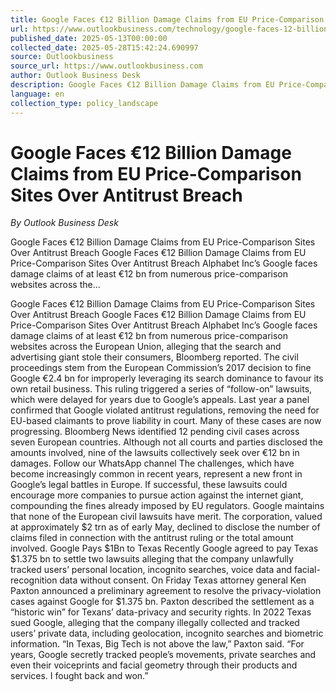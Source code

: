 ```yaml
---
title: Google Faces €12 Billion Damage Claims from EU Price-Comparison Sites Over Antitrust Breach
url: https://www.outlookbusiness.com/technology/google-faces-12-billion-damage-claims-from-eu-price-comparison-sites-over-antitrust-breach
published_date: 2025-05-13T00:00:00
collected_date: 2025-05-28T15:42:24.690997
source: Outlookbusiness
source_url: https://www.outlookbusiness.com
author: Outlook Business Desk
description: Google Faces €12 Billion Damage Claims from EU Price-Comparison Sites Over Antitrust Breach Google Faces €12 Billion Damage Claims from EU Price-Comparison Sites Over Antitrust Breach Alphabet Inc’s Google faces damage claims of at least €12 bn from numerous price-comparison websites across the...
language: en
collection_type: policy_landscape
---
```


# Google Faces €12 Billion Damage Claims from EU Price-Comparison Sites Over Antitrust Breach

*By Outlook Business Desk*

Google Faces €12 Billion Damage Claims from EU Price-Comparison Sites Over Antitrust Breach Google Faces €12 Billion Damage Claims from EU Price-Comparison Sites Over Antitrust Breach Alphabet Inc’s Google faces damage claims of at least €12 bn from numerous price-comparison websites across the...

Google Faces €12 Billion Damage Claims from EU Price-Comparison Sites Over Antitrust Breach Google Faces €12 Billion Damage Claims from EU Price-Comparison Sites Over Antitrust Breach Alphabet Inc’s Google faces damage claims of at least €12 bn from numerous price-comparison websites across the European Union, alleging that the search and advertising giant stole their consumers, Bloomberg reported. The civil proceedings stem from the European Commission’s 2017 decision to fine Google €2.4 bn for improperly leveraging its search dominance to favour its own retail business. This ruling triggered a series of “follow-on” lawsuits, which were delayed for years due to Google’s appeals. Last year a panel confirmed that Google violated antitrust regulations, removing the need for EU-based claimants to prove liability in court. Many of these cases are now progressing. Bloomberg News identified 12 pending civil cases across seven European countries. Although not all courts and parties disclosed the amounts involved, nine of the lawsuits collectively seek over €12 bn in damages. Follow our WhatsApp channel The challenges, which have become increasingly common in recent years, represent a new front in Google’s legal battles in Europe. If successful, these lawsuits could encourage more companies to pursue action against the internet giant, compounding the fines already imposed by EU regulators. Google maintains that none of the European civil lawsuits have merit. The corporation, valued at approximately $2 trn as of early May, declined to disclose the number of claims filed in connection with the antitrust ruling or the total amount involved. Google Pays $1Bn to Texas Recently Google agreed to pay Texas $1.375 bn to settle two lawsuits alleging that the company unlawfully tracked users’ personal location, incognito searches, voice data and facial-recognition data without consent. On Friday Texas attorney general Ken Paxton announced a preliminary agreement to resolve the privacy-violation cases against Google for $1.375 bn. Paxton described the settlement as a “historic win” for Texans’ data-privacy and security rights. In 2022 Texas sued Google, alleging that the company illegally collected and tracked users’ private data, including geolocation, incognito searches and biometric information. “In Texas, Big Tech is not above the law,” Paxton said. “For years, Google secretly tracked people’s movements, private searches and even their voiceprints and facial geometry through their products and services. I fought back and won.”
